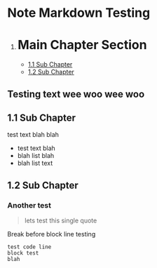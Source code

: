# Note Markdown Testing
1. # Main Chapter Section
   - [1.1 Sub Chapter](#1.1-sub-chapter)
   - [1.2 Sub Chapter](#1.2-sub-chapter)

 ## Testing text wee woo wee woo

 ## 1.1 Sub Chapter

 test text blah blah
 * test text blah
 * blah list blah
  * blah list text

## 1.2 Sub Chapter
### Another test
> lets test this single quote

Break before block line testing

```
test code line
block test
blah
```
